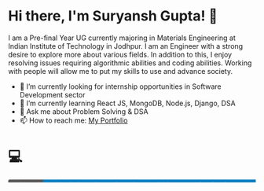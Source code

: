 # Hi there, I'm Suryansh Gupta! 👋

I am a Pre-final Year UG currently majoring in Materials Engineering at Indian Institute of Technology in Jodhpur. I am an Engineer with a strong desire to explore more about various fields.
In addition to this, I enjoy resolving issues requiring algorithmic abilities and coding abilities. Working with people will allow me to put my skills to use and advance society. 

- 🔭 I’m currently looking for internship opportunities in Software Development sector
- 🌱 I’m currently learning React JS, MongoDB, Node.js, Django, DSA
- 💬 Ask me about Problem Solving & DSA 
- 📫 How to reach me: [My Portfolio](https://suryansh9000.github.io/SG_Portfolio/) 

# 💻 
<svg xmlns="http://www.w3.org/2000/svg" xmlns:xlink="http://www.w3.org/1999/xlink" width="1556" height="20" role="img" aria-label="Tech Stack: C++ | C | Django | HTML | CSS | JavaScript | Bootstrap | Python | React JS | MySQL | Flask | MongoDB | Node JS | Keras | NumPy | Pandas | OpenCV | TensorFlow | Git | Latex | Solidworks | Vscode | Pycharm | Google Colab Notebook | Windows | Linux | Mac OS"><title>Tech Stack: C++ | C | Django | HTML | CSS | JavaScript | Bootstrap | Python | React JS | MySQL | Flask | MongoDB | Node JS | Keras | NumPy | Pandas | OpenCV | TensorFlow | Git | Latex | Solidworks | Vscode | Pycharm | Google Colab Notebook | Windows | Linux | Mac OS</title><linearGradient id="s" x2="0" y2="100%"><stop offset="0" stop-color="#bbb" stop-opacity=".1"/><stop offset="1" stop-opacity=".1"/></linearGradient><clipPath id="r"><rect width="1556" height="20" rx="3" fill="#fff"/></clipPath><g clip-path="url(#r)"><rect width="71" height="20" fill="#555"/><rect x="71" width="1485" height="20" fill="#007ec6"/><rect width="1556" height="20" fill="url(#s)"/></g><g fill="#fff" text-anchor="middle" font-family="Verdana,Geneva,DejaVu Sans,sans-serif" text-rendering="geometricPrecision" font-size="110"><text aria-hidden="true" x="365" y="150" fill="#010101" fill-opacity=".3" transform="scale(.1)" textLength="610">Tech Stack</text><text x="365" y="140" transform="scale(.1)" fill="#fff" textLength="610">Tech Stack</text><text aria-hidden="true" x="8125" y="150" fill="#010101" fill-opacity=".3" transform="scale(.1)" textLength="14750">C++ | C | Django | HTML | CSS | JavaScript | Bootstrap | Python | React JS | MySQL | Flask | MongoDB | Node JS | Keras | NumPy | Pandas | OpenCV | TensorFlow | Git | Latex | Solidworks | Vscode | Pycharm | Google Colab Notebook | Windows | Linux | Mac OS</text><text x="8125" y="140" transform="scale(.1)" fill="#fff" textLength="14750">C++ | C | Django | HTML | CSS | JavaScript | Bootstrap | Python | React JS | MySQL | Flask | MongoDB | Node JS | Keras | NumPy | Pandas | OpenCV | TensorFlow | Git | Latex | Solidworks | Vscode | Pycharm | Google Colab Notebook | Windows | Linux | Mac OS</text></g></svg>
